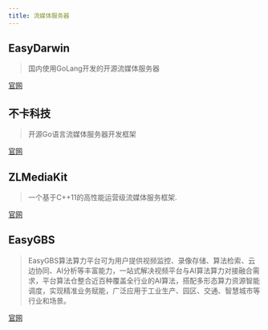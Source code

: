 ```yaml
---
title: 流媒体服务器
---
```


## EasyDarwin

> 国内使用GoLang开发的开源流媒体服务器

[官网](https://www.easydarwin.org/)

## 不卡科技

> 开源Go语言流媒体服务器开发框架

[官网](https://m7s.live/)

## ZLMediaKit

> 一个基于C++11的高性能运营级流媒体服务框架.

[官网](https://docs.zlmediakit.com/zh/)

## EasyGBS

> EasyGBS算法算力平台可为用户提供视频监控、录像存储、算法检索、云边协同、AI分析等丰富能力，一站式解决视频平台与AI算法算力对接融合需求，平台算法仓整合近百种覆盖全行业的AI算法，搭配多形态算力资源智能调度，实现精准业务赋能，广泛应用于工业生产、园区、交通、智慧城市等行业和场景。

[官网](https://www.easygbs.com/)